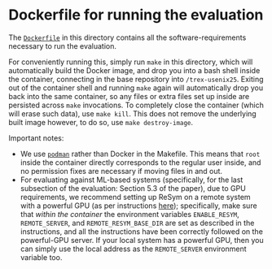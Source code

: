 # Dockerfile for running the evaluation

The [`Dockerfile`](./Dockerfile) in this directory contains all the
software-requirements necessary to run the evaluation.

For conveniently running this, simply run `make` in this directory, which will
automatically build the Docker image, and drop you into a bash shell inside the
container, connecting in the base repository into `/trex-usenix25`. Exiting out
of the container shell and running `make` again will automatically drop you back
into the same container, so any files or extra files set up inside are persisted
across `make` invocations. To completely close the container (which will erase
such data), use `make kill`. This does not remove the underlying built image
however, to do so, use `make destroy-image`.

Important notes:
- We use [`podman`](https://podman.io/) rather than Docker in the Makefile. This
  means that `root` inside the container directly corresponds to the regular
  user inside, and no permission fixes are necessary if moving files in and out.
- For evaluating against ML-based systems (specifically, for the last subsection
  of the evaluation: Section 5.3 of the paper), due to GPU requirements, we
  recommend setting up ReSym on a remote system with a powerful GPU (as per
  instructions [here](../tools/evaluating_resym/README.md)); specifically, make
  sure that _within the container_ the environment variables `ENABLE_RESYM`,
  `REMOTE_SERVER`, and `REMOTE_RESYM_BASE_DIR` are set as described in the
  instructions, and all the instructions have been correctly followed on the
  powerful-GPU server. If your local system has a powerful GPU, then you can
  simply use the local address as the `REMOTE_SERVER` environment variable too.
